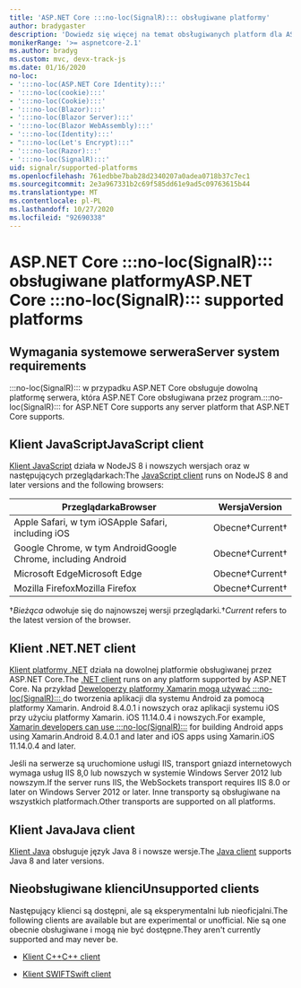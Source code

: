 ```yaml
---
title: 'ASP.NET Core :::no-loc(SignalR)::: obsługiwane platformy'
author: bradygaster
description: 'Dowiedz się więcej na temat obsługiwanych platform dla ASP.NET Core :::no-loc(SignalR)::: .'
monikerRange: '>= aspnetcore-2.1'
ms.author: bradyg
ms.custom: mvc, devx-track-js
ms.date: 01/16/2020
no-loc:
- ':::no-loc(ASP.NET Core Identity):::'
- ':::no-loc(cookie):::'
- ':::no-loc(Cookie):::'
- ':::no-loc(Blazor):::'
- ':::no-loc(Blazor Server):::'
- ':::no-loc(Blazor WebAssembly):::'
- ':::no-loc(Identity):::'
- ":::no-loc(Let's Encrypt):::"
- ':::no-loc(Razor):::'
- ':::no-loc(SignalR):::'
uid: signalr/supported-platforms
ms.openlocfilehash: 761edbbe7bab28d2340207a0adea0718b37c7ec1
ms.sourcegitcommit: 2e3a967331b2c69f585dd61e9ad5c09763615b44
ms.translationtype: MT
ms.contentlocale: pl-PL
ms.lasthandoff: 10/27/2020
ms.locfileid: "92690338"
---
```

# <a name="aspnet-core-no-locsignalr-supported-platforms"></a><span data-ttu-id="95865-103">ASP.NET Core :::no-loc(SignalR)::: obsługiwane platformy</span><span class="sxs-lookup"><span data-stu-id="95865-103">ASP.NET Core :::no-loc(SignalR)::: supported platforms</span></span>

## <a name="server-system-requirements"></a><span data-ttu-id="95865-104">Wymagania systemowe serwera</span><span class="sxs-lookup"><span data-stu-id="95865-104">Server system requirements</span></span>

<span data-ttu-id="95865-105">:::no-loc(SignalR)::: w przypadku ASP.NET Core obsługuje dowolną platformę serwera, która ASP.NET Core obsługiwana przez program.</span><span class="sxs-lookup"><span data-stu-id="95865-105">:::no-loc(SignalR)::: for ASP.NET Core supports any server platform that ASP.NET Core supports.</span></span>

## <a name="javascript-client"></a><span data-ttu-id="95865-106">Klient JavaScript</span><span class="sxs-lookup"><span data-stu-id="95865-106">JavaScript client</span></span>

<span data-ttu-id="95865-107">[Klient JavaScript](xref:signalr/javascript-client) działa w NodeJS 8 i nowszych wersjach oraz w następujących przeglądarkach:</span><span class="sxs-lookup"><span data-stu-id="95865-107">The [JavaScript client](xref:signalr/javascript-client) runs on NodeJS 8 and later versions and the following browsers:</span></span>

| <span data-ttu-id="95865-108">Przeglądarka</span><span class="sxs-lookup"><span data-stu-id="95865-108">Browser</span></span>                          | <span data-ttu-id="95865-109">Wersja</span><span class="sxs-lookup"><span data-stu-id="95865-109">Version</span></span>         |
| -------------------------------- | --------------- |
| <span data-ttu-id="95865-110">Apple Safari, w tym iOS</span><span class="sxs-lookup"><span data-stu-id="95865-110">Apple Safari, including iOS</span></span>      | <span data-ttu-id="95865-111">Obecne&dagger;</span><span class="sxs-lookup"><span data-stu-id="95865-111">Current&dagger;</span></span> |
| <span data-ttu-id="95865-112">Google Chrome, w tym Android</span><span class="sxs-lookup"><span data-stu-id="95865-112">Google Chrome, including Android</span></span> | <span data-ttu-id="95865-113">Obecne&dagger;</span><span class="sxs-lookup"><span data-stu-id="95865-113">Current&dagger;</span></span> |
| <span data-ttu-id="95865-114">Microsoft Edge</span><span class="sxs-lookup"><span data-stu-id="95865-114">Microsoft Edge</span></span>                   | <span data-ttu-id="95865-115">Obecne&dagger;</span><span class="sxs-lookup"><span data-stu-id="95865-115">Current&dagger;</span></span> |
| <span data-ttu-id="95865-116">Mozilla Firefox</span><span class="sxs-lookup"><span data-stu-id="95865-116">Mozilla Firefox</span></span>                  | <span data-ttu-id="95865-117">Obecne&dagger;</span><span class="sxs-lookup"><span data-stu-id="95865-117">Current&dagger;</span></span> |

<span data-ttu-id="95865-118">&dagger;*Bieżąca* odwołuje się do najnowszej wersji przeglądarki.</span><span class="sxs-lookup"><span data-stu-id="95865-118">&dagger;*Current* refers to the latest version of the browser.</span></span>

## <a name="net-client"></a><span data-ttu-id="95865-119">Klient .NET</span><span class="sxs-lookup"><span data-stu-id="95865-119">.NET client</span></span>

<span data-ttu-id="95865-120">[Klient platformy .NET](xref:signalr/dotnet-client) działa na dowolnej platformie obsługiwanej przez ASP.NET Core.</span><span class="sxs-lookup"><span data-stu-id="95865-120">The [.NET client](xref:signalr/dotnet-client) runs on any platform supported by ASP.NET Core.</span></span> <span data-ttu-id="95865-121">Na przykład [Deweloperzy platformy Xamarin mogą używać :::no-loc(SignalR)::: ](https://github.com/aspnet/Announcements/issues/305) do tworzenia aplikacji dla systemu Android za pomocą platformy Xamarin. Android 8.4.0.1 i nowszych oraz aplikacji systemu iOS przy użyciu platformy Xamarin. iOS 11.14.0.4 i nowszych.</span><span class="sxs-lookup"><span data-stu-id="95865-121">For example, [Xamarin developers can use :::no-loc(SignalR):::](https://github.com/aspnet/Announcements/issues/305) for building Android apps using Xamarin.Android 8.4.0.1 and later and iOS apps using Xamarin.iOS 11.14.0.4 and later.</span></span>

<span data-ttu-id="95865-122">Jeśli na serwerze są uruchomione usługi IIS, transport gniazd internetowych wymaga usług IIS 8,0 lub nowszych w systemie Windows Server 2012 lub nowszym.</span><span class="sxs-lookup"><span data-stu-id="95865-122">If the server runs IIS, the WebSockets transport requires IIS 8.0 or later on Windows Server 2012 or later.</span></span> <span data-ttu-id="95865-123">Inne transporty są obsługiwane na wszystkich platformach.</span><span class="sxs-lookup"><span data-stu-id="95865-123">Other transports are supported on all platforms.</span></span>

## <a name="java-client"></a><span data-ttu-id="95865-124">Klient Java</span><span class="sxs-lookup"><span data-stu-id="95865-124">Java client</span></span>

<span data-ttu-id="95865-125">[Klient Java](xref:signalr/java-client) obsługuje język Java 8 i nowsze wersje.</span><span class="sxs-lookup"><span data-stu-id="95865-125">The [Java client](xref:signalr/java-client) supports Java 8 and later versions.</span></span>

## <a name="unsupported-clients"></a><span data-ttu-id="95865-126">Nieobsługiwane klienci</span><span class="sxs-lookup"><span data-stu-id="95865-126">Unsupported clients</span></span>

<span data-ttu-id="95865-127">Następujący klienci są dostępni, ale są eksperymentalni lub nieoficjalni.</span><span class="sxs-lookup"><span data-stu-id="95865-127">The following clients are available but are experimental or unofficial.</span></span> <span data-ttu-id="95865-128">Nie są one obecnie obsługiwane i mogą nie być dostępne.</span><span class="sxs-lookup"><span data-stu-id="95865-128">They aren't currently supported and may never be.</span></span>

* <span data-ttu-id="95865-129">[Klient C++](https://github.com/aspnet/:::no-loc(SignalR):::-Client-Cpp)</span><span class="sxs-lookup"><span data-stu-id="95865-129">[C++ client](https://github.com/aspnet/:::no-loc(SignalR):::-Client-Cpp)</span></span>

* <span data-ttu-id="95865-130">[Klient SWIFT](https://github.com/moozzyk/:::no-loc(SignalR):::-Client-Swift)</span><span class="sxs-lookup"><span data-stu-id="95865-130">[Swift client](https://github.com/moozzyk/:::no-loc(SignalR):::-Client-Swift)</span></span>
